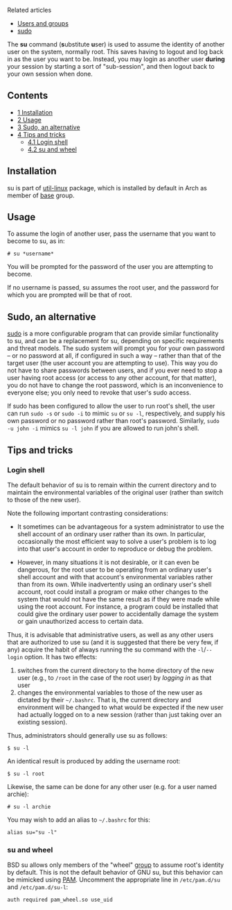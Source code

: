 Related articles

*   [Users and groups](/index.php/Users_and_groups "Users and groups")
*   [sudo](/index.php/Sudo "Sudo")

The **su** command (**s**ubstitute **u**ser) is used to assume the identity of another user on the system, normally root. This saves having to logout and log back in as the user you want to be. Instead, you may login as another user **during** your session by starting a sort of "sub-session", and then logout back to your own session when done.

## Contents

*   [1 Installation](#Installation)
*   [2 Usage](#Usage)
*   [3 Sudo, an alternative](#Sudo.2C_an_alternative)
*   [4 Tips and tricks](#Tips_and_tricks)
    *   [4.1 Login shell](#Login_shell)
    *   [4.2 su and wheel](#su_and_wheel)

## Installation

su is part of [util-linux](https://www.archlinux.org/packages/?name=util-linux) package, which is installed by default in Arch as member of [base](https://www.archlinux.org/groups/x86_64/base/) group.

## Usage

To assume the login of another user, pass the username that you want to become to su, as in:

```
# su *username*

```

You will be prompted for the password of the user you are attempting to become.

If no username is passed, su assumes the root user, and the password for which you are prompted will be that of root.

## Sudo, an alternative

[sudo](/index.php/Sudo "Sudo") is a more configurable program that can provide similar functionality to su, and can be a replacement for su, depending on specific requirements and threat models. The sudo system will prompt you for your own password – or no password at all, if configured in such a way – rather than that of the target user (the user account you are attempting to use). This way you do not have to share passwords between users, and if you ever need to stop a user having root access (or access to any other account, for that matter), you do not have to change the root password, which is an inconvenience to everyone else; you only need to revoke that user's sudo access.

If sudo has been configured to allow the user to run root's shell, the user can run `sudo -s` or `sudo -i` to mimic `su` or `su -l`, respectively, and supply his own password or no password rather than root's password. Similarly, `sudo -u john -i` mimics `su -l john` if you are allowed to run john's shell.

## Tips and tricks

### Login shell

The default behavior of su is to remain within the current directory and to maintain the environmental variables of the original user (rather than switch to those of the new user).

Note the following important contrasting considerations:

*   It sometimes can be advantageous for a system administrator to use the shell account of an ordinary user rather than its own. In particular, occasionally the most efficient way to solve a user's problem is to log into that user's account in order to reproduce or debug the problem.

*   However, in many situations it is not desirable, or it can even be dangerous, for the root user to be operating from an ordinary user's shell account and with that account's environmental variables rather than from its own. While inadvertently using an ordinary user's shell account, root could install a program or make other changes to the system that would not have the same result as if they were made while using the root account. For instance, a program could be installed that could give the ordinary user power to accidentally damage the system or gain unauthorized access to certain data.

Thus, it is advisable that administrative users, as well as any other users that are authorized to use su (and it is suggested that there be very few, if any) acquire the habit of always running the su command with the `-l`/`--login` option. It has two effects:

1.  switches from the current directory to the home directory of the new user (e.g., to `/root` in the case of the root user) by *logging in* as that user
2.  changes the environmental variables to those of the new user as dictated by their `~/.bashrc`. That is, the current directory and environment will be changed to what would be expected if the new user had actually logged on to a new session (rather than just taking over an existing session).

Thus, administrators should generally use su as follows:

```
$ su -l

```

An identical result is produced by adding the username root:

```
$ su -l root

```

Likewise, the same can be done for any other user (e.g. for a user named archie):

```
# su -l archie

```

You may wish to add an alias to `~/.bashrc` for this:

```
alias su="su -l"

```

### su and wheel

BSD su allows only members of the "wheel" [group](/index.php/Group "Group") to assume root's identity by default. This is not the default behavior of GNU su, but this behavior can be mimicked using [PAM](/index.php/PAM "PAM"). Uncomment the appropriate line in `/etc/pam.d/su` and `/etc/pam.d/su-l`:

```
auth required pam_wheel.so use_uid

```